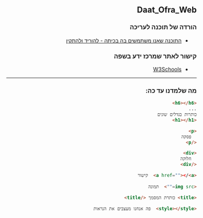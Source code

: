 <div  dir="rtl">

## Daat_Ofra_Web

### הורדה של תוכנה לעריכה

* [התוכנה שאנו משתמשים בה בכיתה - להוריד ולהתקין](https://download.sublimetext.com/Sublime%20Text%20Build%203211%20x64%20Setup.exe)

### קישור לאתר שמרכז ידע בשפה
* [W3Schools](https://www.w3schools.com/html/default.asp)

---

### מה שלמדנו עד כה:
```html
<h6></h6>
...
כותרות בגדלים שונים
<h1></h1>

<p>
  פסקה
</p>

<div>
  חלוקה
</div>

<a href=""></<a>  קישור
  
<img src="">  תמונה

<title> כותרת המסמך </title>
  
<style></style>  פה אנחנו מעצבים את הנראות
  
```

</div>
